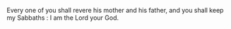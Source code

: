 Every one of you shall revere his mother and his father, and you shall keep my Sabbaths : I am the Lord your God.
